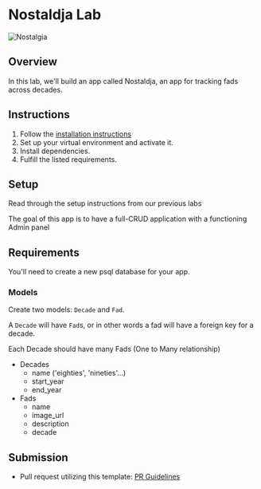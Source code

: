 # Nostaldja Lab

![Nostalgia](https://www.zocalopublicsquare.org/wp-content/uploads/2022/02/nostalgia-L.jpg)

## Overview

In this lab, we'll build an app called Nostaldja, an app for tracking fads across decades.

## Instructions

1. Follow the [installation instructions](https://github.com/SEI-R-11-8/u4_django_install_and_models)
1. Set up your virtual environment and activate it.
1. Install dependencies.
1. Fulfill the listed requirements.



## Setup

Read through the setup instructions from our previous labs

The goal of this app is to have a full-CRUD application with a functioning Admin panel

## Requirements

 You'll need to create a new psql database for your app.

### Models

Create two models: `Decade` and `Fad`.

A `Decade` will have `Fad`s, or in other words a fad will have a foreign key for
a decade.

Each Decade should have many Fads (One to Many relationship)

- Decades
  - name ('eighties', 'nineties'...)
  - start_year
  - end_year
- Fads
  - name
  - image_url
  - description
  - decade




## Submission

- Pull request utilizing this template: [PR Guidelines](https://github.com/SEI-R-6-21/template_pull_request)
